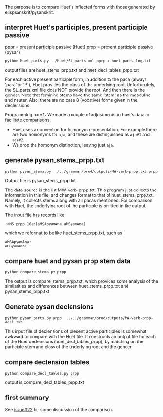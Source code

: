 
The purpose is to compare Huet's inflected forms with those generated by
elispsanskrit/pysanskrit.

## interpret Huet's participles, present participle passive

pppr = present participle passive (Huet)
prpp = present participle passive (pysan)

```
python huet_parts.py ../huet/SL_parts.xml pprp > huet_parts_log.txt
```
output files are huet_stems_prpp.txt and huet_decl_tables_prpp.txt

For each active present participle form, in addition to the pada (always 
'para' or 'P'), Huet provides the class of the underlying root. Unfortunately,
the SL_parts.xml file does NOT provide the root.  And then there is the
gender.  Note that feminine stems have the same 'stem' as the masculine and
neuter.  Also, there are no case 8 (vocative) forms given in the declensions.


Programming note2: We made a couple of adjustments to huet's data to 
facilitate comparisons.
* Huet uses a convention for homonym representation. For example there 
  are two homonyms for `aja`, and these are distinguished as `aja#1` and
  `aja#2`.   
* We drop the homonym distinction, leaving just `aja`.

## generate pysan_stems_prpp.txt

```
python pysan_stems.py ../../grammar/prod/outputs/MW-verb-prpp.txt prpp
```
Output file is pysan_stems_prpp.txt

The data source is the list MW-verb-prpp.txt.
This program just collects the information in this file, and changes
format to that of huet_stems_prpp.txt.  Namely, it collects stems along
with all padas mentioned.  For comparison with Huet, the underlying root
of the participle is omitted in the output.

The input file has records like:
```
:aMS prpp 10a:(aMSApyamAna aMSyamAna)
```
which we reformat to be like huet_stems_prpp.txt, such as
```
aMSApyamAna:
aMSyamAna:
```


## compare huet and pysan prpp stem data
```
python compare_stems.py prpp
```
The output is compare_stems_prpp.txt, which provides some analysis of the
similarities and differences between huet_stems_prpp.txt and
pysan_stems_prpp.txt

## Generate pysan declensions

```
python pysan_parts.py prpp  ../../grammar/prod/outputs/MW-verb-prpp-decl.txt

```
This input file of declensions of present active participles is somewhat awkward to compare with the Huet file.  It constructs an output file for each
of the Huet declensions (huet_decl_tables_prpp), by matching on the
participle stem and class of the underlying root and the gender.

##  compare declension tables
```
python compare_decl_tables.py prpp 
```

output is compare_decl_tables_prpp.txt

## first summary

See [issue#22](https://github.com/funderburkjim/elispsanskrit/issues/22) for some discussion of the comparison.


